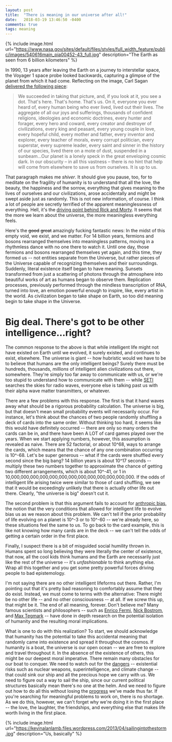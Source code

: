 ```yaml
---
layout: post
title:  "There is meaning in our universe after all!"
date:   2018-03-19 13:46:50 -0400
comments: true
tags: meaning
---
```

{% include image.html url="https://www.nasa.gov/sites/default/files/styles/full_width_feature/public/images/540616main_pia00452-43_full.jpg" description="The Earth as seen from 6 billion kilometers" %}

In 1990, 13 years after leaving the Earth on a journey to interstellar space, the Voyager 1 space probe looked backwards, capturing a glimpse of the planet from which it had come. Reflecting on the image, Carl Sagan [delivered the following piece](https://en.wikipedia.org/wiki/Pale_Blue_Dot#cite_note-Big_Sky-21):

> We succeeded in taking that picture, and, if you look at it, you see a dot. That's here. That's home. That's us. On it, everyone you ever heard of, every human being who ever lived, lived out their lives. The aggregate of all our joys and sufferings, thousands of confident religions, ideologies and economic doctrines, every hunter and forager, every hero and coward, every creator and destroyer of civilizations, every king and peasant, every young couple in love, every hopeful child, every mother and father, every inventor and explorer, every teacher of morals, every corrupt politician, every superstar, every supreme leader, every saint and sinner in the history of our species, lived there on a mote of dust, suspended in a sunbeam...Our planet is a lonely speck in the great enveloping cosmic dark. In our obscurity – in all this vastness – there is no hint that help will come from elsewhere to save us from ourselves. It is up to us.

That paragraph makes me _shiver_. It should give you pause, too, for to meditate on the fragility of humanity is to understand that all the love, the beauty, the happiness and the sorrow, everything that gives meaning to the lives of ourselves and our civilizations, arose accidentally and might be swept aside just as randomly. This is not new information, of course. I think a lot of people are secretly terrified of the apparent meaninglessness of everything. Hell, it's the [driving point behind Rick and Morty](https://i.imgur.com/5hFWTcl.gif). It seems that the more we learn about the universe, the more meaningless everything feels. 

Here's the ~~good~~ ~~great~~ amazingly fucking fantastic news: In the midst of this empty void, we exist, and we matter. For 14 billion years, fermions and bosons rearranged themselves into meaningless patterns, moving in a rhythmless dance with no one there to watch it. Until one day, those fermions and bosons rearranged themselves yet again, and this time, they formed us -- not entities separate from the Universe, but rather pieces of the Universe capable of recognizing themselves and their surroundings. Suddenly, literal existence itself began to have meaning. Sunsets transformed from just a scattering of photons through the atmosphere into beautiful works of art as humans began to observe them. Replication processes, previously performed through the mindless transcription of RNA, turned into love, an emotion powerful enough to inspire, like, every artist in the world. As civilization began to take shape on Earth, so too did meaning begin to take shape in the Universe. 

# Big deal. There's got to be other intelligence...right?

The common response to the above is that while intelligent life might not have existed on Earth until we evolved, it surely existed, and continues to exist, elsewhere. The universe is giant -- how hubristic would we have to be to believe that humans are the only intelligent beings? Surely there must be hundreds, thousands, _millions_ of intelligent alien civilizations out there, somewhere. They're simply too far away to communicate with us, or we're too stupid to understand how to communicate with them -- while [SETI](https://www.seti.org/about-us/mission) searches the skies for radio waves, everyone else is talking past us with their alpha wave matter transmitters, or whatever.

There are a few problems with this response. The first is that it hand waves away what should be a rigorous probability calculation. The universe is big, but that doesn't mean small probability events will necessarily occur. For instance, let's think about the chances of two people randomly shuffling a deck of cards into the same order. Without thinking too hard, it seems like this would have definitely occurred -- there are only so many orders the cards can be in, and there have been A LOT of card games played over the years. When we start applying numbers, however, this assumption is revealed as naive. There are 52 factorial, or about 10^68, ways to arrange the cards, which means that the chance of any one combination occurring is 10^-68. Let's be super generous -- what if the cards were shuffled every second since the big bang? 14 billion years is about 10^17 seconds -- multiply these two numbers together to approximate the chance of getting two different arrangements, which is about 10^-41, or 1 in 10,000,000,000,000,000,000,000,000,000,000,000,000,000. If the odds of intelligent life arising twice were similar to those of card shuffling, we see that it would be exceedingly unlikely that there is actually other life out there. Clearly, "the universe is big" doesn't cut it.

The second problem is that this argument fails to account for [anthropic bias](http://www.anthropic-principle.com/?q=anthropic_bias), the notion that the very conditions that allowed for intelligent life to evolve bias us as we reason about this problem. We can't tell if the prior probability of life evolving on a planet is 10^-3 or to 10^-60 -- we're already here, so these situations feel the same to us. To go back to the card example, this is like not knowing how many cards are in the deck -- we can't tell the odds of getting a certain order in the first place. 

Finally, I suspect there is a bit of misguided social humility thrown in. Humans spent so long believing they were literally the center of existence, that now, all the cool kids think humans and the Earth are necessarily just like the rest of the universe -- it's _unfashionable_ to think anything else. Wrap all this together and you get some pretty powerful forces driving people to bad epistemology.

I'm not saying there are no other intelligent lifeforms out there. Rather, I'm pointing out that it's pretty bad reasoning to comfortably assume that they do exist. Instead, we must come to terms with the alternative: There might be no other life -- and no other consciousness -- at all. If we screw this up, that might be it. The end of all meaning, forever. Don't believe me? Many famous scientists and philosophers -- such as [Enrico Fermi](https://en.wikipedia.org/wiki/Fermi_paradox), [Nick Bostrom](https://nickbostrom.com/papers/future.html), and [Max Tegmark](https://spectrum.ieee.org/tech-talk/robotics/artificial-intelligence/interview-max-tegmark-on-superintelligent-ai-cosmic-apocalypse-and-life-3-0) -- have done in depth research on the potential isolation of humanity and the resulting moral implications.

What is one to do with this realization? To start, we should acknowledge that humanity has the potential to take this accidental meaning that randomly came into existence and spread it throughout the cosmos. If humanity is a boat, the universe is our open ocean -- we are free to explore and travel throughout it. In the absence of the existence of others, this might be our deepest moral imperative. There remain many obstacles for our boat to conquer. We need to watch out for the [dangers](https://nickbostrom.com/existential/risks.html) -- existential risks such as nuclear weapons, superintelligence, and climate change -- that could sink our ship and all the precious hope we carry with us. We need to figure out a way to sail the ship, since our current political structures basically mean there's no one at the helm. And we need to figure out how to do all this without losing the [progress](http://www.bbc.com/news/world-asia-42549687) we've made thus far. If you're searching for meaningful problems to work on, there is no shortage. As we do this, however, we can't forget why we're doing it in the first place -- the love, the laughter, the friendships, and everything else that makes life worth living in the first place.

{% include image.html url="https://kevinalanlamb.files.wordpress.com/2013/04/sailingintothestorm.jpg" description="Us, basically" %}